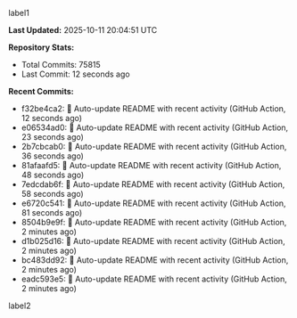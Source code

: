 
label1 
<!-- ACTIVITY_START -->
**Last Updated:** 2025-10-11 20:04:51 UTC

**Repository Stats:**
- Total Commits: 75815
- Last Commit: 12 seconds ago

**Recent Commits:**
- f32be4ca2: 🤖 Auto-update README with recent activity (GitHub Action, 12 seconds ago)
- e06534ad0: 🤖 Auto-update README with recent activity (GitHub Action, 23 seconds ago)
- 2b7cbcab0: 🤖 Auto-update README with recent activity (GitHub Action, 36 seconds ago)
- 81afaafd5: 🤖 Auto-update README with recent activity (GitHub Action, 48 seconds ago)
- 7edcdab6f: 🤖 Auto-update README with recent activity (GitHub Action, 58 seconds ago)
- e6720c541: 🤖 Auto-update README with recent activity (GitHub Action, 81 seconds ago)
- 8504b9e9f: 🤖 Auto-update README with recent activity (GitHub Action, 2 minutes ago)
- d1b025d16: 🤖 Auto-update README with recent activity (GitHub Action, 2 minutes ago)
- bc483dd92: 🤖 Auto-update README with recent activity (GitHub Action, 2 minutes ago)
- eadc593e5: 🤖 Auto-update README with recent activity (GitHub Action, 2 minutes ago)
<!-- ACTIVITY_END -->

label2

